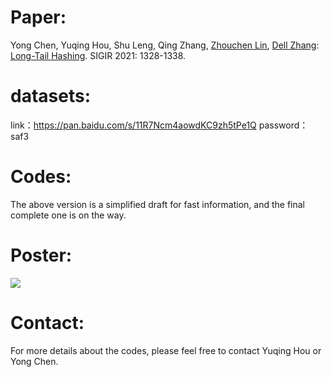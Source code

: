 # Paper:
Yong Chen, Yuqing Hou, Shu Leng, Qing Zhang, [Zhouchen Lin](https://zhouchenlin.github.io/,https://zero-lab-pku.github.io/personwise/linzhouchen/), [Dell Zhang](https://www.dcs.bbk.ac.uk/~dell/): [Long-Tail Hashing](https://dl.acm.org/doi/abs/10.1145/3404835.3462888). SIGIR 2021: 1328-1338.

# datasets:
link：https://pan.baidu.com/s/11R7Ncm4aowdKC9zh5tPe1Q 
password：saf3

# Codes:
The above version is a simplified draft for fast information, and the final complete one is on the way.

# Poster:
![](poster/poster-LTH-SIGIR2021_36x24.png)

# Contact:
For more details about the codes, please feel free to contact Yuqing Hou or Yong Chen.
